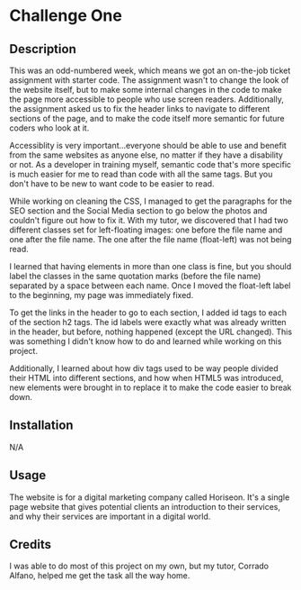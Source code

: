# Challenge One

## Description
This was an odd-numbered week, which means we got an on-the-job ticket assignment with starter code. The assignment wasn't to change the look of the website itself, but to make some internal changes in the code to make the page more accessible to people who use screen readers. Additionally, the assignment asked us to fix the header links to navigate to different sections of the page, and to make the code itself more semantic for future coders who look at it.

Accessiblity is very important...everyone should be able to use and benefit from the same websites as anyone else, no matter if they have a disability or not. As a developer in training myself, semantic code that's more specific is much easier for me to read than code with all the same tags. But you don't have to be new to want code to be easier to read.

While working on cleaning the CSS, I managed to get the paragraphs for the SEO section and the Social Media section to go below the photos and couldn't figure out how to fix it. With my tutor, we discovered that I had two different classes set for left-floating images: one before the file name and one after the file name. The one after the file name (float-left) was not being read.

I learned that having elements in more than one class is fine, but you should label the classes in the same quotation marks (before the file name) separated by a space between each name. Once I moved the float-left label to the beginning, my page was immediately fixed.

To get the links in the header to go to each section, I added id tags to each of the section h2 tags. The id labels were exactly what was already written in the header, but before, nothing happened (except the URL changed). This was something I didn't know how to do and learned while working on this project.

Additionally, I learned about how div tags used to be way people divided their HTML into different sections, and how when HTML5 was introduced, new elements were brought in to replace it to make the code easier to break down.

## Installation
N/A

## Usage
The website is for a digital marketing company called Horiseon. It's a single page website that gives potential clients an introduction to their services, and why their services are important in a digital world.

## Credits
I was able to do most of this project on my own, but my tutor, Corrado Alfano, helped me get the task all the way home.